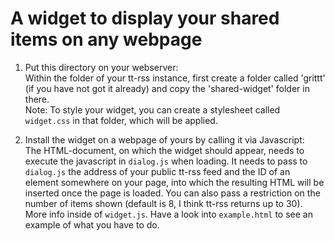 # A widget to display your shared items on any webpage

1. Put this directory on your webserver:<br/>
   Within the folder of your tt-rss instance, first create a folder called 'grittt' (if you have not got it already) and copy the 'shared-widget' folder in there.<br/>
   Note: To style your widget, you can create a stylesheet called `widget.css` in that folder, which will be applied.

2. Install the widget on a webpage of yours by calling it via Javascript:<br/>
   The HTML-document, on which the widget should appear, needs to execute the javascript in `dialog.js` when loading.
   It needs to pass to `dialog.js` the address of your public tt-rss feed and the ID of an element somewhere on your page,
   into which the resulting HTML will be inserted once the page is loaded.
   You can also pass a restriction on the number of items shown (default is 8, I think tt-rss returns up to 30). More info inside of `widget.js`.
   Have a look into `example.html` to see an example of what you have to do.

